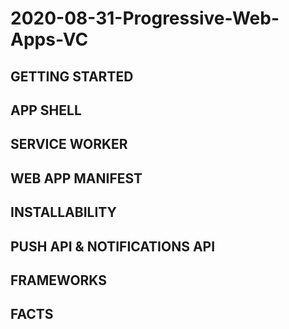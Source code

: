 # 2020-08-31-Progressive-Web-Apps-VC

## GETTING STARTED

## APP SHELL

## SERVICE WORKER

## WEB APP MANIFEST

## INSTALLABILITY

## PUSH API & NOTIFICATIONS API

## FRAMEWORKS

## FACTS
